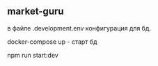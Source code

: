 ## market-guru

в файле .development.env конфигурация для бд.

docker-compose up - старт бд

npm run start:dev 

##

